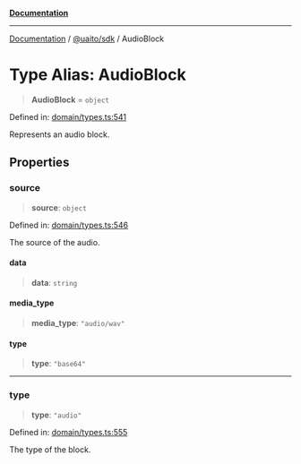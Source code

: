 [**Documentation**](../../../README.md)

***

[Documentation](../../../README.md) / [@uaito/sdk](../README.md) / AudioBlock

# Type Alias: AudioBlock

> **AudioBlock** = `object`

Defined in: [domain/types.ts:541](https://github.com/elribonazo/uaito/blob/0785510d8ad92c6f9514ad770b3e81162500e4a0/packages/sdk/src/domain/types.ts#L541)

Represents an audio block.

## Properties

### source

> **source**: `object`

Defined in: [domain/types.ts:546](https://github.com/elribonazo/uaito/blob/0785510d8ad92c6f9514ad770b3e81162500e4a0/packages/sdk/src/domain/types.ts#L546)

The source of the audio.

#### data

> **data**: `string`

#### media\_type

> **media\_type**: `"audio/wav"`

#### type

> **type**: `"base64"`

***

### type

> **type**: `"audio"`

Defined in: [domain/types.ts:555](https://github.com/elribonazo/uaito/blob/0785510d8ad92c6f9514ad770b3e81162500e4a0/packages/sdk/src/domain/types.ts#L555)

The type of the block.
